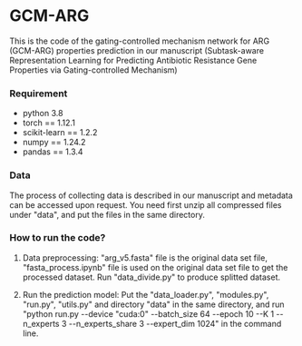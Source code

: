 # GCM-ARG

This is the code of the gating-controlled mechanism network for ARG (GCM-ARG) properties prediction in our manuscript (Subtask-aware Representation Learning for Predicting Antibiotic Resistance Gene Properties via Gating-controlled Mechanism)

### Requirement
- python 3.8
- torch == 1.12.1
- scikit-learn == 1.2.2
- numpy == 1.24.2
- pandas == 1.3.4

### Data
The process of collecting data is described in our manuscript and metadata can be accessed upon request.
You need first unzip all compressed files under "data", and put the files in the same directory.

### How to run the code?
1. Data preprocessing: "arg_v5.fasta" file is the original data set file, "fasta_process.ipynb" file is used on the original data set file to get the processed dataset.
Run "data_divide.py" to produce splitted dataset.

2. Run the prediction model: Put the "data_loader.py", "modules.py", "run.py", "utils.py" and directory "data" in the same directory, and run "python run.py --device "cuda:0" --batch_size 64 --epoch 10 --K 1 --n_experts 3  --n_experts_share 3  --expert_dim 1024" in the command line.
